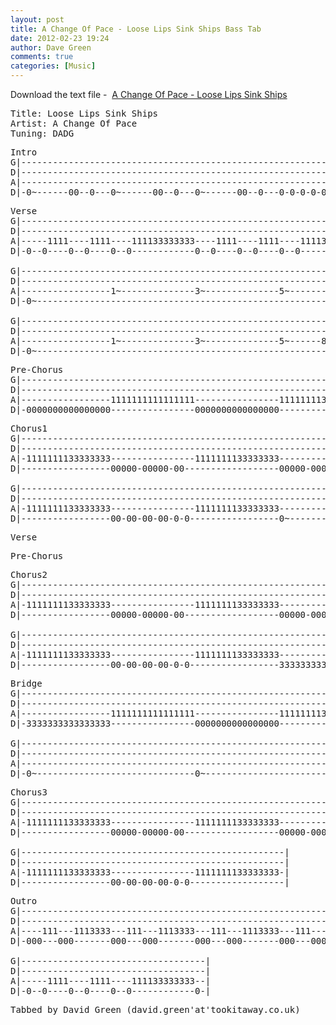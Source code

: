 ```yaml
---
layout: post
title: A Change Of Pace - Loose Lips Sink Ships Bass Tab
date: 2012-02-23 19:24
author: Dave Green
comments: true
categories: [Music]
---
```

Download the text file -  [A Change Of Pace - Loose Lips Sink Ships](http://tookitaway.co.uk/wp-content/uploads/2012/02/LLSS.txt)

<!--more-->
<pre>Title: Loose Lips Sink Ships
Artist: A Change Of Pace
Tuning: DADG</pre>
<pre>Intro
G|------------------------------------------------------------------|
D|------------------------------------------------------------------|
A|------------------------------------------------------------------|
D|-0~------00--0---0~------00--0---0~------00--0---0-0-0-0-0--------|</pre>
<pre>Verse
G|------------------------------------------------------------------|
D|------------------------------------------------------------------|
A|-----1111----1111----111133333333----1111----1111----111133333333-|
D|-0--0----0--0----0--0------------0--0----0--0----0--0-------------|

G|------------------------------------------------------------------|
D|------------------------------------------------------------------|
A|-----------------1~--------------3~--------------5~---------------|
D|-0~---------------------------------------------------------------|

G|------------------------------------------------------------------|
D|------------------------------------------------------------------|
A|-----------------1~--------------3~--------------5~------87787787-|
D|-0~---------------------------------------------------------------|</pre>
<pre>Pre-Chorus
G|------------------------------------------------------------------|
D|------------------------------------------------------------------|
A|-----------------1111111111111111----------------1111111133333----|
D|-0000000000000000----------------0000000000000000-----------------|</pre>
<pre>Chorus1
G|------------------------------------------------------------------|
D|------------------------------------------------------------------|
A|-1111111133333333----------------1111111133333333-----------------|
D|-----------------00000-00000-00------------------00000-00000-00---|

G|------------------------------------------------------------------|
D|------------------------------------------------------------------|
A|-1111111133333333----------------1111111133333333-----------------|
D|-----------------00-00-00-00-0-0-----------------0~---------------|</pre>
<pre>Verse</pre>
<pre>Pre-Chorus</pre>
<pre>Chorus2
G|------------------------------------------------------------------|
D|------------------------------------------------------------------|
A|-1111111133333333----------------1111111133333333-----------------|
D|-----------------00000-00000-00------------------00000-00000-00---|

G|------------------------------------------------------------------|
D|------------------------------------------------------------------|
A|-1111111133333333----------------1111111133333333-----------------|
D|-----------------00-00-00-00-0-0-----------------3333333333333333-|</pre>
<pre>Bridge
G|------------------------------------------------------------------|
D|------------------------------------------------------------------| x2
A|-----------------1111111111111111----------------1111111133333333-|
D|-3333333333333333----------------0000000000000000-----------------|

G|------------------------------------------------------------------|
D|------------------------------------------------------------------|
A|------------------------------------------------------------------|
D|-0~------------------------------0~-------------------------------|</pre>
<pre>Chorus3
G|------------------------------------------------------------------|
D|------------------------------------------------------------------|
A|-1111111133333333----------------1111111133333333-----------------|
D|-----------------00000-00000-00------------------00000-00000-00---|

G|--------------------------------------------------|
D|--------------------------------------------------|
A|-1111111133333333----------------1111111133333333-|
D|-----------------00-00-00-00-0-0------------------|</pre>
<pre>Outro
G|------------------------------------------------------------------|
D|------------------------------------------------------------------|
A|----111---1113333---111---1113333---111---1113333---111---1113-33-|
D|-000---000-------000---000-------000---000-------000---000--------|

G|-----------------------------------|
D|-----------------------------------|
A|-----1111----1111----111133333333--|
D|-0--0----0--0----0--0------------0-|</pre>
<pre>Tabbed by David Green (david.green'at'tookitaway.co.uk)</pre>
